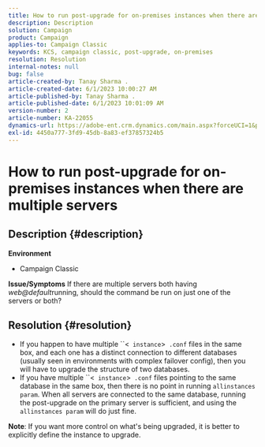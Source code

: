 ```yaml
---
title: How to run post-upgrade for on-premises instances when there are multiple servers
description: Description
solution: Campaign
product: Campaign
applies-to: Campaign Classic
keywords: KCS, campaign classic, post-upgrade, on-premises
resolution: Resolution
internal-notes: null
bug: false
article-created-by: Tanay Sharma .
article-created-date: 6/1/2023 10:00:27 AM
article-published-by: Tanay Sharma .
article-published-date: 6/1/2023 10:01:09 AM
version-number: 2
article-number: KA-22055
dynamics-url: https://adobe-ent.crm.dynamics.com/main.aspx?forceUCI=1&pagetype=entityrecord&etn=knowledgearticle&id=09c1841e-6300-ee11-8f6e-6045bd0067ea
exl-id: 4450a777-3fd9-45db-8a83-ef37857324b5
---
```

# How to run post-upgrade for on-premises instances when there are multiple servers

## Description {#description}

<b>Environment</b>
- Campaign Classic



<b>Issue/Symptoms</b>
If there are multiple servers both having *web@default*running, should the command be run on just one of the servers or both?


## Resolution {#resolution}


- If you happen to have multiple ``<` instance`>` .conf` files in the same box, and each one has a distinct connection to different databases (usually seen in environments with complex failover config), then you will have to upgrade the structure of two databases.
- If you have multiple ``<` instance`>` .conf` files pointing to the same database in the same box, then there is no point in running `allinstances param`. When all servers are connected to the same database, running the post-upgrade on the primary server is sufficient, and using the `allinstances param` will do just fine.

    


<b>Note</b>: If you want more control on what's being upgraded, it is better to explicitly define the instance to upgrade.
